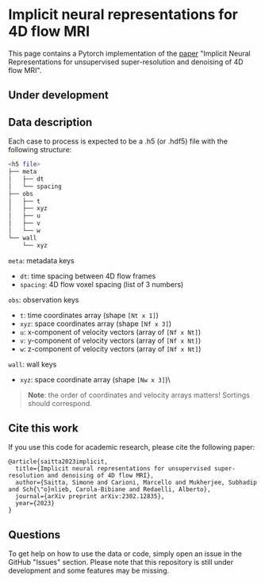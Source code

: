 # Implicit neural representations for 4D flow MRI
This page contains a Pytorch implementation of the
[paper](https://arxiv.org/pdf/2302.12835.pdf) "Implicit Neural Representations for 
unsupervised super-resolution and denoising of 4D flow MRI".

## Under development

## Data description
Each case to process is expected to be a .h5 (or .hdf5) file with the following structure: 
```bash
<h5 file>
├── meta
│   ├── dt
│   └── spacing
├── obs
│   ├── t
│   ├── xyz
│   ├── u
│   ├── v
│   └── w
└── wall
    └── xyz
```
`meta`: metadata keys
- `dt`: time spacing between 4D flow frames
- `spacing`: 4D flow voxel spacing (list of 3 numbers)

`obs`: observation keys
- `t`: time coordinates array (shape `[Nt x 1]`)
- `xyz`: space coordinates array (shape `[Nf x 3]`)
- `u`: x-component of velocity vectors (array of `[Nf x Nt]`)
- `v`: y-component of velocity vectors (array of `[Nf x Nt]`)
- `w`: z-component of velocity vectors (array of `[Nf x Nt]`)

`wall`: wall keys
- `xyz`: space coordinate array (shape `[Nw x 3]`)\

>**Note**: the order of coordinates and velocity arrays matters! Sortings should correspond.


## Cite this work

If you use this code for academic research, please cite the following paper:

```
@article{saitta2023implicit,
  title={Implicit neural representations for unsupervised super-resolution and denoising of 4D flow MRI},
  author={Saitta, Simone and Carioni, Marcello and Mukherjee, Subhadip and Sch{\"o}nlieb, Carola-Bibiane and Redaelli, Alberto},
  journal={arXiv preprint arXiv:2302.12835},
  year={2023}
}
```

## Questions

To get help on how to use the data or code, simply open an issue in the GitHub "Issues" section. 
Please note that this repository is still under development and some features may be missing.
